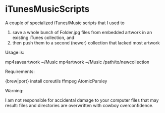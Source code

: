 # iTunesMusicScripts

A couple of specialized iTunes/Music scripts that I used to 
1) save a whole bunch of Folder.jpg files from embedded artwork in an existing iTunes collection, and
2) then push them to a second (newer) collection that lacked most artwork

Usage is:

  mp4saveartwork ~/Music
  mp4artwork ~/Music /path/to/newcollection

Requirements:

  {brew|port} install coreutils ffmpeg AtomicParsley

Warning:

  I am not responsible for accidental damage to your computer files that may result: files and directories are overwritten with cowboy overconfidence.
